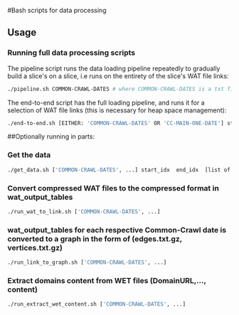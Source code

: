 #Bash scripts for data processing

## Usage

### Running full data processing scripts

The pipeline script runs the data loading pipeline repeatedly to gradually build a slice's on a slice, i.e runs on the entirety of the slice's WAT file links:

```sh
./pipeline.sh COMMON-CRAWL-DATES # where COMMON-CRAWL-DATES is a txt file with slice indices
```

The end-to-end script has the full loading pipeline, and runs it for a selection of WAT file links (this is necessary for heap space management):

```sh
./end-to-end.sh [EITHER: 'COMMON-CRAWL-DATES' OR 'CC-MAIN-ONE-DATE'] start_idx end_idx [list of Warc file types i.e, wat,wet]
```

##Optionally running in parts:

### Get the data

```sh
./get_data.sh ['COMMON-CRAWL-DATES', ...] start_idx  end_idx  [list of Warc file types i.e, wat,wet]
```

### Convert compressed WAT files to the compressed format in wat_output_tables

```sh
./run_wat_to_link.sh ['COMMON-CRAWL-DATES', ...]
```

### wat_output_tables for each respective Common-Crawl date is converted to a graph in the form of (edges.txt.gz, vertices.txt.gz)

```sh
./run_link_to_graph.sh ['COMMON-CRAWL-DATES', ...]
```

### Extract domains content from WET files (DomainURL,..., content)

```sh
./run_extract_wet_content.sh ['COMMON-CRAWL-DATES', ...]
```
